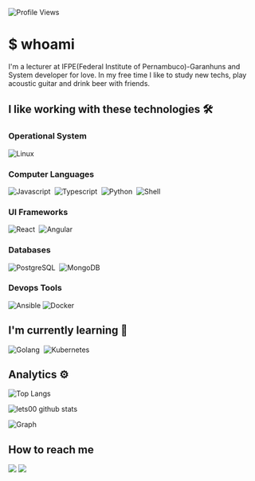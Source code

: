 ![Profile Views](http://estruyf-github.azurewebsites.net/api/VisitorHit?user=lets00&repo=lets00&countColorcountColor)

# $ whoami

I'm a lecturer at IFPE(Federal Institute of Pernambuco)-Garanhuns and System developer for love.
In my free time I like to study new techs, play acoustic guitar and drink beer with friends.

## I like working with these technologies 🛠

### Operational System

![Linux](https://img.shields.io/badge/-Linux-05122A?style=flat&logo=linux&logoColor=white)&nbsp;

### Computer Languages

![Javascript](https://img.shields.io/badge/-Javascript-05122A?style=flat&logo=javascript)&nbsp;
![Typescript](https://img.shields.io/badge/-Typescript-05122A?style=flat&logo=typescript)&nbsp;
![Python](https://img.shields.io/badge/-Python-05122A?style=flat&logo=python)&nbsp;
![Shell](https://img.shields.io/badge/ShellScript-05122A?style=flat&logo=gnu-bash&logoColor=white)&nbsp;

### UI Frameworks

![React](https://img.shields.io/badge/-React-05122A?style=flat&logo=react)&nbsp;
![Angular](https://img.shields.io/badge/-Angular-05122A?style=flat&logo=angular)&nbsp;

### Databases

![PostgreSQL](https://img.shields.io/badge/-PostgreSQL-05122A?style=flat&logo=postgresql)&nbsp;
![MongoDB](https://img.shields.io/badge/-MongoDB-05122A?style=flat&logo=mongodb)&nbsp;

### Devops Tools

![Ansible](https://img.shields.io/badge/-Ansible-05122A?style=flat&logo=ansible)
![Docker](https://img.shields.io/badge/-Docker-05122A?style=flat&logo=docker)&nbsp;

## I'm currently learning 🌱

![Golang](https://img.shields.io/badge/-Golang-05122A?style=flat&logo=go&logoColor=white)&nbsp;
![Kubernetes](https://img.shields.io/badge/-Kubernetes-05122A?style=flat&logo=kubernetes)

## Analytics ⚙️

![Top Langs](https://github-readme-stats.vercel.app/api/top-langs/?username=lets00&langs_count=8&layout=compact)

![lets00 github stats](https://github-readme-stats.vercel.app/api?username=lets00&show_icons=true)

![Graph](https://github-profile-summary-cards.vercel.app/api/cards/profile-details?username=lets00&theme=vue)

## How to reach me

<p align="left">
<a href="https://www.linkedin.com/in/lets00/"><img src="https://img.shields.io/badge/-lets00-0077B5?style=flat&logo=Linkedin&logoColor=white"/></a>
<a href="mailto:eduardovansilva@gmail.com"><img src="https://img.shields.io/badge/-eduardovansilva@gmail.com-D14836?style=flat&logo=Gmail&logoColor=white"/></a>
</p>

<!--
**lets00/lets00** is a ✨ _special_ ✨ repository because its `README.md` (this file) appears on your GitHub profile.

Here are some ideas to get you started:

- 🔭 I’m currently working on ...
- 🌱 I’m currently learning ...
- 👯 I’m looking to collaborate on ...
- 🤔 I’m looking for help with ...
- 💬 Ask me about ...
- 📫 How to reach me: ...
- 😄 Pronouns: ...
- ⚡ Fun fact: ...
-->
